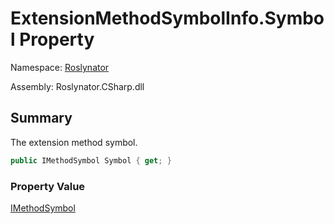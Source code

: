 # ExtensionMethodSymbolInfo\.Symbol Property

Namespace: [Roslynator](../../README.md)

Assembly: Roslynator\.CSharp\.dll

## Summary

The extension method symbol\.

```csharp
public IMethodSymbol Symbol { get; }
```

### Property Value

[IMethodSymbol](https://docs.microsoft.com/en-us/dotnet/api/microsoft.codeanalysis.imethodsymbol)

